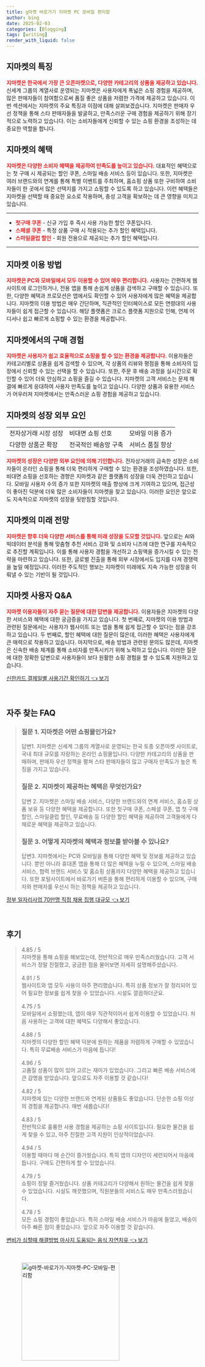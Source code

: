 ```yaml
---
title: g마켓 바로가기 지마켓 PC 모바일 편리함
author: bing
date: 2025-02-03
categories: [Blogging]
tags: [writing]
render_with_liquid: false
---
```



<h2 id='지마켓의 특징'>지마켓의 특징</h2>

<p><b><span style="color: #ee2323;">지마켓은 한국에서 가장 큰 오픈마켓으로, 다양한 카테고리의 상품을 제공하고 있습니다.</span></b> 신세계 그룹의 계열사로 운영되는 지마켓은 사용자에게 폭넓은 쇼핑 경험을 제공하며, 많은 판매자들이 참여함으로써 품질 좋은 상품을 저렴한 가격에 제공하고 있습니다. 이번 섹션에서는 지마켓의 주요 특징과 이점에 대해 살펴보겠습니다. 지마켓은 판매자 우선 정책을 통해 스타 판매자들을 발굴하고, 만족스러운 구매 경험을 제공하기 위해 장기적으로 노력하고 있습니다. 이는 소비자들에게 신뢰할 수 있는 쇼핑 환경을 조성하는 데 중요한 역할을 합니다.</p>

<h2 id='지마켓의 혜택'>지마켓의 혜택</h2>

<p><b><span style="color: #ee2323;">지마켓은 다양한 소비자 혜택을 제공하여 만족도를 높이고 있습니다.</span></b> 대표적인 혜택으로는 첫 구매 시 제공되는 할인 쿠폰, 스마일 배송 서비스 등이 있습니다. 또한, 지마켓은 여러 브랜드와의 연계를 통해 특별 이벤트를 주최하며, 홈쇼핑 상품 또한 구비하여 소비자들이 한 곳에서 많은 선택지를 가지고 쇼핑할 수 있도록 하고 있습니다. 이런 혜택들은 지마켓을 선택할 때 중요한 요소로 작용하며, 충성 고객을 확보하는 데 큰 영향을 미치고 있습니다.</p>

<hr />

<ul>
    <li><b><span style="color: #ee2323;">첫구매 쿠폰</span></b> - 신규 가입 후 즉시 사용 가능한 할인 쿠폰입니다.</li>
    <li><b><span style="color: #ee2323;">스페셜 쿠폰</span></b> - 특정 상품 구매 시 적용되는 추가 할인 혜택입니다.</li>
    <li><b><span style="color: #ee2323;">스마일클럽 할인</span></b> - 회원 전용으로 제공되는 추가 할인 혜택입니다.</li>
</ul>

<hr />

<h2 id='지마켓 이용 방법'>지마켓 이용 방법</h2>

<p><b><span style="color: #ee2323;">지마켓은 PC와 모바일에서 모두 이용할 수 있어 매우 편리합니다.</span></b> 사용자는 간편하게 웹사이트에 로그인하거나, 전용 앱을 통해 손쉽게 상품을 검색하고 구매할 수 있습니다. 또한, 다양한 혜택과 프로모션은 앱에서도 확인할 수 있어 사용자에게 많은 혜택을 제공합니다. 지마켓의 이용 방법은 매우 간단하며, 직관적인 인터페이스로 모든 연령대의 사용자들이 쉽게 접근할 수 있습니다. 해당 플랫폼은 크로스 플랫폼 지원으로 인해, 언제 어디서나 쉽고 빠르게 쇼핑할 수 있는 환경을 제공합니다.</p>

<h2 id='지마켓에서의 구매 경험'>지마켓에서의 구매 경험</h2>

<p><b><span style="color: #ee2323;">지마켓은 사용자가 쉽고 효율적으로 쇼핑을 할 수 있는 환경을 제공합니다.</span></b> 이용자들은 카테고리별로 상품을 쉽게 검색할 수 있으며, 각 상품의 리뷰와 평점을 통해 소비자의 입장에서 신뢰할 수 있는 선택을 할 수 있습니다. 또한, 주문 후 배송 과정을 실시간으로 확인할 수 있어 더욱 안심하고 쇼핑을 즐길 수 있습니다. 지마켓의 고객 서비스는 문제 해결에 빠르게 응대하여 사용자 만족도를 높이고 있습니다. 다양한 상품과 유용한 서비스가 어우러져 지마켓에서는 만족스러운 쇼핑 경험을 제공하고 있습니다.</p>

<h2 id='지마켓의 성장 외부 요인'>지마켓의 성장 외부 요인</h2>

<table>
    <tr>
        <td>전자상거래 시장 성장</td>
        <td>비대면 쇼핑 선호</td>
        <td>모바일 이용 증가</td>
    </tr>
    <tr>
        <td>다양한 상품군 확장</td>
        <td>전국적인 배송망 구축</td>
        <td>서비스 품질 향상</td>
    </tr>
</table>

<p><b><span style="color: #ee2323;">지마켓의 성장은 다양한 외부 요인에 의해 기인합니다.</span></b> 전자상거래의 급속한 성장은 소비자들이 온라인 쇼핑을 통해 더욱 편리하게 구매할 수 있는 환경을 조성하였습니다. 또한, 비대면 쇼핑을 선호하는 경향은 지마켓과 같은 플랫폼의 성장을 더욱 견인하고 있습니다. 모바일 사용자 수의 증가 또한 지마켓의 매출 향상에 크게 기여하고 있으며, 접근성이 좋아진 덕분에 더욱 많은 소비자들이 지마켓을 찾고 있습니다. 이러한 요인은 앞으로도 지속적으로 지마켓의 성장을 뒷받침할 것입니다.</p>

<h2 id='지마켓의 미래 전망'>지마켓의 미래 전망</h2>

<p><b><span style="color: #ee2323;">지마켓은 향후 더욱 다양한 서비스를 통해 미래 성장을 도모할 것입니다.</span></b> 앞으로는 AI와 빅데이터 분석을 통해 맞춤형 추천 서비스 강화 및 소비자 니즈에 대한 연구를 지속적으로 추진할 계획입니다. 이를 통해 사용자 경험을 개선하고 쇼핑액을 증가시킬 수 있는 전략을 마련하고 있습니다. 또한, 글로벌 진출을 통해 외부 시장에서도 입지를 다져 경쟁력을 높일 예정입니다. 이러한 주도적인 행보는 지마켓이 미래에도 지속 가능한 성장을 이뤄낼 수 있는 기반이 될 것입니다.</p>

<h2 id='지마켓 사용자 Q&A'>지마켓 사용자 Q&A</h2>

<p><b><span style="color: #ee2323;">지마켓 이용자들이 자주 묻는 질문에 대한 답변을 제공합니다.</span></b> 이용자들은 지마켓의 다양한 서비스와 혜택에 대한 궁금증을 가지고 있습니다. 첫 번째로, 지마켓의 이용 방법과 관련된 질문에서는 사용자가 웹사이트 또는 앱을 통해 쉽게 접근할 수 있다는 점을 강조하고 있습니다. 두 번째로, 할인 혜택에 대한 질문이 많은데, 이러한 혜택은 사용자에게 큰 매력으로 작용하고 있습니다. 마지막으로, 배송 방법과 관련된 문의도 많은데, 지마켓은 신속한 배송 체계를 통해 소비자를 만족시키기 위해 노력하고 있습니다. 이러한 질문에 대한 정확한 답변으로 사용자들이 보다 원활한 쇼핑 경험을 할 수 있도록 지원하고 있습니다.</p>


<p><a class="click-button" title="신한카드 결제일별 사용기간 확인하기" href="https://blackassets.github.io/posts/%EC%8B%A0%ED%95%9C%EC%B9%B4%EB%93%9C-%EA%B2%B0%EC%A0%9C%EC%9D%BC%EB%B3%84-%EC%82%AC%EC%9A%A9%EA%B8%B0%EA%B0%84-%ED%99%95%EC%9D%B8%ED%95%98%EA%B8%B0/" rel="dofollow">신한카드 결제일별 사용기간 확인하기 👈 보기</a></p><br>
<h2 id='자주_찾는_FAQ'>자주 찾는 FAQ</h2>
<div itemscope="" itemtype="https://schema.org/FAQPage">
<blockquote>
<div itemscope="" itemprop="mainEntity" itemtype="https://schema.org/Question">
<h3 itemprop="name">질문 1. 지마켓은 어떤 쇼핑몰인가요?</h3>
<div itemscope="" itemprop="acceptedAnswer" itemtype="https://schema.org/Answer">
<span itemprop="text">
<p>답변1. 지마켓은 신세계 그룹의 계열사로 운영되는 한국 토종 오픈마켓 사이트로, 국내 최대 규모를 자랑하는 온라인 쇼핑몰입니다. 다양한 카테고리의 상품을 판매하며, 판매자 우선 정책을 펼쳐 스타 판매자들이 많고 구매자 만족도가 높은 특징을 가지고 있습니다.</p>
</span>
</div>
</div>
<div itemscope="" itemprop="mainEntity" itemtype="https://schema.org/Question">
<h3 itemprop="name">질문 2. 지마켓이 제공하는 혜택은 무엇인가요?</h3>
<div itemscope="" itemprop="acceptedAnswer" itemtype="https://schema.org/Answer">
<span itemprop="text">
<p>답변 2. 지마켓은 스마일 배송 서비스, 다양한 브랜드와의 연계 서비스, 홈쇼핑 상품 보유 등 다양한 혜택을 제공합니다. 또한 첫구매 쿠폰, 스페셜 쿠폰, 앱 첫 구매 할인, 스마일클럽 할인, 무료배송 등 다양한 할인 혜택을 제공하여 고객들에게 다채로운 혜택을 제공하고 있습니다.</p>
</span>
</div>
</div>
<div itemscope="" itemprop="mainEntity" itemtype="https://schema.org/Question">
<h3 itemprop="name">질문 3. 어떻게 지마켓의 혜택과 정보를 받아볼 수 있나요?</h3>
<div itemscope="" itemprop="acceptedAnswer" itemtype="https://schema.org/Answer">
<span itemprop="text">
<p>답변3. 지마켓에서는 PC와 모바일을 통해 다양한 혜택 및 정보를 제공하고 있습니다. 뿐만 아니라 휴대폰 앱을 통해 더 많은 혜택을 누릴 수 있으며, 스마일 배송 서비스, 협력 브랜드 서비스 및 홈쇼핑 상품까지 다양한 혜택을 제공하고 있습니다. 또한 포털사이트에서 바로가기 버튼을 통해 편리하게 이용할 수 있으며, 구매자와 판매자를 우선시 하는 정책을 제공하고 있습니다.</p>
</span>
</div>
</div>
</blockquote>
</div>
<p><a class="click-button" title="정부 일자리사업 70만명 직접 채용 집행 대규모" href="https://blackassets.github.io/posts/%EC%A0%95%EB%B6%80-%EC%9D%BC%EC%9E%90%EB%A6%AC%EC%82%AC%EC%97%85-70%EB%A7%8C%EB%AA%85-%EC%A7%81%EC%A0%91-%EC%B1%84%EC%9A%A9-%EC%A7%91%ED%96%89-%EB%8C%80%EA%B7%9C%EB%AA%A8/" rel="dofollow">정부 일자리사업 70만명 직접 채용 집행 대규모 👈 보기</a></p><br>
<h2 id='후기'>후기</h2>
<div itemscope itemtype="https://schema.org/Product">
  <blockquote>
  <div itemprop="review" itemscope itemtype="https://schema.org/Review">
      <div itemprop="reviewRating" itemscope itemtype="https://schema.org/Rating"> <span itemprop="ratingValue">4.85</span> / <span itemprop="bestRating">5</span> </div>
      <span itemprop="reviewBody">지마켓을 통해 쇼핑을 해보았는데, 전반적으로 매우 만족스러웠습니다. 고객 서비스가 정말 친절했고, 궁금한 점을 물어보면 자세히 설명해주셨습니다.</span>
  </div>
  <br>
  <div itemprop="review" itemscope itemtype="https://schema.org/Review">
      <div itemprop="reviewRating" itemscope itemtype="https://schema.org/Rating"> <span itemprop="ratingValue">4.91</span> / <span itemprop="bestRating">5</span> </div>
      <span itemprop="reviewBody">웹사이트와 앱 모두 사용이 아주 편리했습니다. 특히 상품 정보가 잘 정리되어 있어 필요한 정보를 쉽게 찾을 수 있었습니다. 시설도 깔끔하더군요.</span>
  </div>
  <br>
  <div itemprop="review" itemscope itemtype="https://schema.org/Review">
      <div itemprop="reviewRating" itemscope itemtype="https://schema.org/Rating"> <span itemprop="ratingValue">4.75</span> / <span itemprop="bestRating">5</span> </div>
      <span itemprop="reviewBody">모바일에서 쇼핑했는데, 앱이 매우 직관적이어서 쉽게 이용할 수 있었습니다. 처음 사용하는 고객에 대한 혜택도 다양해서 좋았습니다.</span>
  </div>
  <br>
  <div itemprop="review" itemscope itemtype="https://schema.org/Review">
      <div itemprop="reviewRating" itemscope itemtype="https://schema.org/Rating"> <span itemprop="ratingValue">4.88</span> / <span itemprop="bestRating">5</span> </div>
      <span itemprop="reviewBody">지마켓의 다양한 할인 혜택 덕분에 원하는 제품을 저렴하게 구매할 수 있었습니다. 특히 무료배송 서비스가 마음에 듭니다!</span>
  </div>
  <br>
  <div itemprop="review" itemscope itemtype="https://schema.org/Review">
      <div itemprop="reviewRating" itemscope itemtype="https://schema.org/Rating"> <span itemprop="ratingValue">4.96</span> / <span itemprop="bestRating">5</span> </div>
      <span itemprop="reviewBody">고품질 상품이 많이 있어 고르는 재미가 있었습니다. 그리고 빠른 배송 서비스에 큰 감명을 받았습니다. 앞으로도 자주 이용할 것 같습니다!</span>
  </div>
  <br>
  <div itemprop="review" itemscope itemtype="https://schema.org/Review">
      <div itemprop="reviewRating" itemscope itemtype="https://schema.org/Rating"> <span itemprop="ratingValue">4.82</span> / <span itemprop="bestRating">5</span> </div>
      <span itemprop="reviewBody">지마켓에 있는 다양한 브랜드와 연계된 상품들도 좋았습니다. 단순한 쇼핑 이상의 경험을 제공합니다. 매번 새롭습니다!</span>
  </div>
  <br>
  <div itemprop="review" itemscope itemtype="https://schema.org/Review">
      <div itemprop="reviewRating" itemscope itemtype="https://schema.org/Rating"> <span itemprop="ratingValue">4.83</span> / <span itemprop="bestRating">5</span> </div>
      <span itemprop="reviewBody">전반적으로 훌륭한 사용 경험을 제공하는 쇼핑 사이트입니다. 필요한 물건을 쉽게 찾을 수 있고, 아주 친절한 고객 지원이 인상적이었습니다.</span>
  </div>
  <br>
  <div itemprop="review" itemscope itemtype="https://schema.org/Review">
      <div itemprop="reviewRating" itemscope itemtype="https://schema.org/Rating"> <span itemprop="ratingValue">4.94</span> / <span itemprop="bestRating">5</span> </div>
      <span itemprop="reviewBody">이용할 때마다 매 순간이 즐거웠습니다. 특히 앱의 디자인이 세련되어서 마음에 듭니다. 구매도 간편하게 할 수 있었습니다.</span>
  </div>
  <br>
  <div itemprop="review" itemscope itemtype="https://schema.org/Review">
      <div itemprop="reviewRating" itemscope itemtype="https://schema.org/Rating"> <span itemprop="ratingValue">4.79</span> / <span itemprop="bestRating">5</span> </div>
      <span itemprop="reviewBody">쇼핑이 정말 즐거웠습니다. 상품 카테고리가 다양해서 원하는 물건을 쉽게 찾을 수 있었습니다. 시설도 깨끗했으며, 직원분들의 서비스도 매우 만족스러웠습니다.</span>
  </div>
  <br>
  <div itemprop="review" itemscope itemtype="https://schema.org/Review">
      <div itemprop="reviewRating" itemscope itemtype="https://schema.org/Rating"> <span itemprop="ratingValue">4.78</span> / <span itemprop="bestRating">5</span> </div>
      <span itemprop="reviewBody">모든 쇼핑 경험이 좋았습니다. 특히 스마일 배송 서비스가 마음에 들었고, 배송이 아주 빠른 점이 좋았습니다. 앞으로 자주 이용할 것 같습니다.</span>
  </div>
  </blockquote>
</div>
<p><a class="click-button" title="변비가 심할때 해결방법 마사지 도움되는 음식 자연치유" href="https://blackassets.github.io/posts/%EB%B3%80%EB%B9%84%EA%B0%80-%EC%8B%AC%ED%95%A0%EB%95%8C-%ED%95%B4%EA%B2%B0%EB%B0%A9%EB%B2%95-%EB%A7%88%EC%82%AC%EC%A7%80-%EB%8F%84%EC%9B%80%EB%90%98%EB%8A%94-%EC%9D%8C%EC%8B%9D-%EC%9E%90%EC%97%B0%EC%B9%98%EC%9C%A0/" rel="dofollow">변비가 심할때 해결방법 마사지 도움되는 음식 자연치유 👈 보기</a></p><br>
<figure class="image"><img src="https://blackassets.github.io/assets/img/thumbnail/g마켓-바로가기-지마켓-PC-모바일-편리함.webp" alt="g마켓-바로가기-지마켓-PC-모바일-편리함" width="256" height="256"></figure>